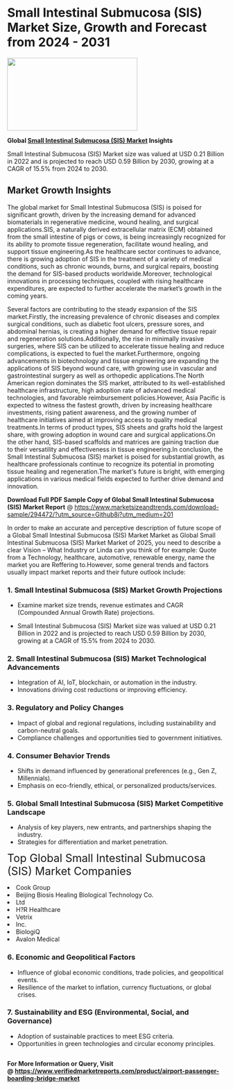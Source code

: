 <H1>Small Intestinal Submucosa (SIS) Market Size, Growth and Forecast from 2024 - 2031</H1><img class="aligncenter size-medium wp-image-584254" src="https://thirdeyenews.in/wp-content/uploads/2024/09/Global-Market-Research-300x168.jpeg" alt="" width="300" height="168" /><p><strong>Global&nbsp;<a href="https://www.marketsizeandtrends.com/download-sample/294472/?utm_source=Github8j?utm_medium=201">Small Intestinal Submucosa (SIS) Market</a> Insights</strong></p><p>Small Intestinal Submucosa (SIS) Market size was valued at USD 0.21 Billion in 2022 and is projected to reach USD 0.59 Billion by 2030, growing at a CAGR of 15.5% from 2024 to 2030.</p><p><h2>Market Growth Insights</h2> <p>The global market for Small Intestinal Submucosa (SIS) is poised for significant growth, driven by the increasing demand for advanced biomaterials in regenerative medicine, wound healing, and surgical applications.SIS, a naturally derived extracellular matrix (ECM) obtained from the small intestine of pigs or cows, is being increasingly recognized for its ability to promote tissue regeneration, facilitate wound healing, and support tissue engineering.As the healthcare sector continues to advance, there is growing adoption of SIS in the treatment of a variety of medical conditions, such as chronic wounds, burns, and surgical repairs, boosting the demand for SIS-based products worldwide.Moreover, technological innovations in processing techniques, coupled with rising healthcare expenditures, are expected to further accelerate the market’s growth in the coming years.</p> <p>Several factors are contributing to the steady expansion of the SIS market.Firstly, the increasing prevalence of chronic diseases and complex surgical conditions, such as diabetic foot ulcers, pressure sores, and abdominal hernias, is creating a higher demand for effective tissue repair and regeneration solutions.Additionally, the rise in minimally invasive surgeries, where SIS can be utilized to accelerate tissue healing and reduce complications, is expected to fuel the market.Furthermore, ongoing advancements in biotechnology and tissue engineering are expanding the applications of SIS beyond wound care, with growing use in vascular and gastrointestinal surgery as well as orthopedic applications.The North American region dominates the SIS market, attributed to its well-established healthcare infrastructure, high adoption rate of advanced medical technologies, and favorable reimbursement policies.However, Asia Pacific is expected to witness the fastest growth, driven by increasing healthcare investments, rising patient awareness, and the growing number of healthcare initiatives aimed at improving access to quality medical treatments.In terms of product types, SIS sheets and grafts hold the largest share, with growing adoption in wound care and surgical applications.On the other hand, SIS-based scaffolds and matrices are gaining traction due to their versatility and effectiveness in tissue engineering.In conclusion, the Small Intestinal Submucosa (SIS) market is poised for substantial growth, as healthcare professionals continue to recognize its potential in promoting tissue healing and regeneration.The market's future is bright, with emerging applications in various medical fields expected to further drive demand and innovation.</p> <p><span class=""><strong>Download Full PDF Sample Copy of Global Small Intestinal Submucosa (SIS) Market Report</strong> @ <a href="https://www.marketsizeandtrends.com/download-sample/294472/?utm_source=Github8j?utm_medium=201" target="_blank">https://www.marketsizeandtrends.com/download-sample/294472/?utm_source=Github8j?utm_medium=201</a></span></p><p>In order to make an accurate and perceptive description of future scope of a Global&nbsp;Small Intestinal Submucosa (SIS) Market Market as Global&nbsp;Small Intestinal Submucosa (SIS) Market Market of 2025, you need to describe a clear Vision &ndash; What Industry or Linda can you think of for example: Quote from a Technology, healthcare, automotive, renewable energy, name the market you are Reffering to.However, some general trends and factors usually impact market reports and their future outlook include:</p><h3>1.&nbsp;<strong>Small Intestinal Submucosa (SIS) Market Growth Projections</strong></h3><ul><li>Examine market size trends, revenue estimates and CAGR (Compounded Annual Growth Rate) projections.</li><li><p>Small Intestinal Submucosa (SIS) Market size was valued at USD 0.21 Billion in 2022 and is projected to reach USD 0.59 Billion by 2030, growing at a CAGR of 15.5% from 2024 to 2030.</p></li></ul><h3>2.&nbsp;<strong>Small Intestinal Submucosa (SIS) Market Technological Advancements</strong></h3><ul><li>Integration of AI, IoT, blockchain, or automation in the industry.</li><li>Innovations driving cost reductions or improving efficiency.</li></ul><h3>3.&nbsp;<strong>Regulatory and Policy Changes</strong></h3><ul><li>Impact of global and regional regulations, including sustainability and carbon-neutral goals.</li><li>Compliance challenges and opportunities tied to government initiatives.</li></ul><h3>4.&nbsp;<strong>Consumer Behavior Trends</strong></h3><ul><li>Shifts in demand influenced by generational preferences (e.g., Gen Z, Millennials).</li><li>Emphasis on eco-friendly, ethical, or personalized products/services.</li></ul><h3>5.&nbsp;<strong>Global Small Intestinal Submucosa (SIS) Market Competitive Landscape</strong></h3><ul><li>Analysis of key players, new entrants, and partnerships shaping the industry.</li><li>Strategies for differentiation and market penetration.</li></ul><p data-pm-slice="1 1 []"><span style="color: inherit; font-family: inherit; font-size: 25px;">Top Global Small Intestinal Submucosa (SIS) Market Companies</span></p><div class="" data-test-id=""><p><li>Cook Group</li><li> Beijing Biosis Healing Biological Technology Co.</li><li>Ltd</li><li> H?R Healthcare</li><li> Vetrix</li><li> Inc.</li><li> BiologiQ</li><li> Avalon Medical</li></p></div><h3>6.&nbsp;<strong>Economic and Geopolitical Factors</strong></h3><ul><li>Influence of global economic conditions, trade policies, and geopolitical events.</li><li>Resilience of the market to inflation, currency fluctuations, or global crises.</li></ul><h3>7.&nbsp;<strong>Sustainability and ESG (Environmental, Social, and Governance)</strong></h3><ul><li>Adoption of sustainable practices to meet ESG criteria.</li><li>Opportunities in green technologies and circular economy principles.</li></ul><h2><strong style="font-size: 14px;">For More Information or Query, Visit @&nbsp;</strong><a style="background-color: #ffffff; font-size: 14px;" href="https://www.marketsizeandtrends.com/report/small-intestinal-submucosa-sis-market/" target="_blank">https://www.verifiedmarketreports.com/product/airport-passenger-boarding-bridge-market</a></h2>